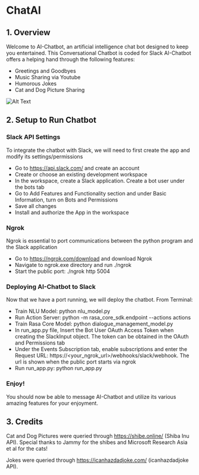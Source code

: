 # ChatAI
## 1. Overview
Welcome to AI-Chatbot, an artificial intelligence chat bot designed to keep you entertained. This Conversational Chatbot is coded for Slack 
AI-Chatbot offers a helping hand through the following features:
- Greetings and Goodbyes
- Music Sharing via Youtube
- Humorous Jokes
- Cat and Dog Picture Sharing

![Alt Text](https://github.com/jachiang1216/ChatAI/blob/master/img/Demo_Chat.gif)

## 2. Setup to Run Chatbot
### Slack API Settings
To integrate the chatbot with Slack, we will need to first create the app and modify its settings/permissions
- Go to https://api.slack.com/ and create an account
- Create or choose an existing development workspace
- In the workspace, create a Slack application. Create a bot user under the bots tab
- Go to Add Features and Functionality section and under Basic Information, turn on Bots and Permissions
- Save all changes
- Install and authorize the App in the workspace
### Ngrok
Ngrok is essential to port communications between the python program and the Slack application
- Go to https://ngrok.com/download and download Ngrok
- Navigate to ngrok.exe directory and run ./ngrok <authtoken>
- Start the public port: ./ngrok http 5004  
### Deploying AI-Chatbot to Slack
Now that we have a port running, we will deploy the chatbot. 
From Terminal:
- Train NLU Model: python nlu_model.py
- Run Action Server: python -m rasa_core_sdk.endpoint --actions actions
- Train Rasa Core Model: python dialogue_management_model.py
- In run_app.py file, Insert the Bot User OAuth Access Token when creating the SlackInput object. The token can be obtained in the OAuth and Permissions tab
- Under the Events Subscription tab, enable subscriptions and enter the Request URL: https://<your_ngrok_url>/webhooks/slack/webhook. The url is shown when the public port starts via ngrok
- Run run_app.py: python run_app.py
### Enjoy!
You should now be able to message AI-Chatbot and utilize its various amazing features for your enjoyment.
 
## 3. Credits
Cat and Dog Pictures were queried through https://shibe.online/ (Shiba Inu API). Special thanks to Jammy for the shibes and Microsoft Research Asia et al for the cats!

Jokes were queried through https://icanhazdadjoke.com/ (icanhazdadjoke API).




